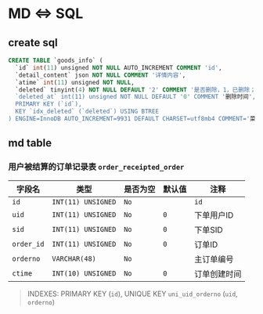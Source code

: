 # MD <=> SQL

## create sql

```sql
CREATE TABLE `goods_info` (
  `id` int(11) unsigned NOT NULL AUTO_INCREMENT COMMENT 'id',
  `detail_content` json NOT NULL COMMENT '详情内容',
  `atime` int(11) unsigned NOT NULL,
  `deleted` tinyint(4) NOT NULL DEFAULT '2' COMMENT '是否删除，1，已删除；2，未删除,
  `deleted_at` int(11) unsigned NOT NULL DEFAULT '0' COMMENT '删除时间',
  PRIMARY KEY (`id`),
  KEY `idx_deleted` (`deleted`) USING BTREE
) ENGINE=InnoDB AUTO_INCREMENT=9931 DEFAULT CHARSET=utf8mb4 COMMENT='菜品信息表';
```

## md table


### 用户被结算的订单记录表 `order_receipted_order`

字段名 | 类型 | 是否为空 | 默认值 | 注释
-------|------|---------|--------|-----
`id` | `INT(11) UNSIGNED` | `No` |  | `id`
`uid` | `INT(11) UNSIGNED` | `No` | `0` | 下单用户ID
`sid` | `INT(11) UNSIGNED` | `No` | `0` | 下单SID
`order_id` | `INT(11) UNSIGNED` | `No` | `0` | 订单ID
`orderno` | `VARCHAR(48)` | `No` |  | 主订单编号
`ctime` | `INT(10) UNSIGNED` | `No` | `0` | 订单创建时间

> INDEXES: PRIMARY KEY (`id`), UNIQUE KEY `uni_uid_orderno` (`uid`, `orderno`)
